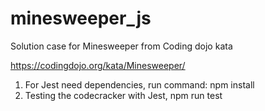 # minesweeper_js
Solution case for Minesweeper from Coding dojo kata

https://codingdojo.org/kata/Minesweeper/

1. For Jest need dependencies, run command: npm install
2. Testing the codecracker with Jest, npm run test
